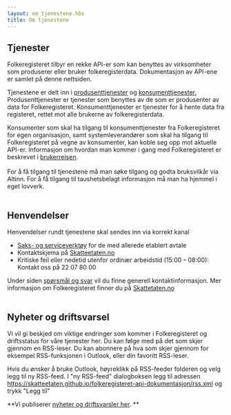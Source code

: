 ```yaml
---
layout: om_tjenestene.hbs
title: Om tjenestene
---
```



## Tjenester

Folkeregisteret tilbyr en rekke API-er som kan benyttes av virksomheter som produserer eller bruker folkeregisterdata. Dokumentasjon av API-ene er samlet på denne nettsiden.

Tjenestene er delt inn i [produsenttjenester](https://skatteetaten.github.io/folkeregisteret-api-dokumentasjon/produsenttjenester/) og [konsumenttjenester.](https://skatteetaten.github.io/folkeregisteret-api-dokumentasjon/konsumenttjenester/) Produsenttjenester er tjenester som benyttes av de som er produsenter av data for Folkeregisteret. Konsumenttjenester er tjenester for å hente data fra registeret, rettet mot alle brukerne av folkeregisterdata.

Konsumenter som skal ha tilgang til konsumenttjenester fra Folkeregisteret for egen organisasjon, samt systemleverandører som skal ha tilgang til Folkeregisteret på vegne av konsumenter, kan koble seg opp mot aktuelle API-er. Informasjon om hvordan man kommer i gang med Folkeregisteret er beskrevet i [brukerreisen](https://skatteetaten.github.io/folkeregisteret-api-dokumentasjon/brukerreisen/). <br/><br/>For å få tilgang til tjenestene må man søke tilgang og godta bruksvilkår via Altinn. For å få tilgang til taushetsbelagt informasjon må man ha hjemmel i eget lovverk. 
<br/><br/>

## Henvendelser
Henvendelser rundt tjenestene skal sendes inn via korrekt kanal
* [Saks- og serviceverktøy](https://www.skatteetaten.no/deling/kontakt/) for de med allerede etablert avtale
* Kontaktskjema på [Skatteetaten.no](https://www.skatteetaten.no/deling/folkeregisteret-sporsmal/)
* Kritiske feil eller nedetid utenfor ordinær arbeidstid (15:00 – 08:00): Kontakt oss på 22 07 80 00

Under siden [spørsmål og svar](https://skatteetaten.github.io/folkeregisteret-api-dokumentasjon/sporsmal-og-svar/) vil du finne generell kontaktinformasjon. Mer informasjon om Folkeregisteret finner du på [Skattetaten.no](https://www.skatteetaten.no/deling/folkeregisteret/intro/)
<br/><br/>

## Nyheter og driftsvarsel

Vi vil gi beskjed om viktige endringer som kommer i Folkeregisteret og driftsstatus for våre tjenester her. Du kan følge med på det som skjer gjennom en RSS-leser. Du kan abonnere på hva som skjer gjennom for eksempel RSS-funksjonen i Outlook, eller din favoritt RSS-leser. 

Hvis du ønsker å bruke Outlook, høyreklikk på RSS-feeder folderen og velg legg til ny RSS-feed. I "ny RSS-feed" dialogboksen legg til adressen  https://skatteetaten.github.io/folkeregisteret-api-dokumentasjon/rss.xml og trykk "Legg til"

**Vi publiserer [nyheter og driftsvarsler her](../rss.xml). **<br/><br/>



